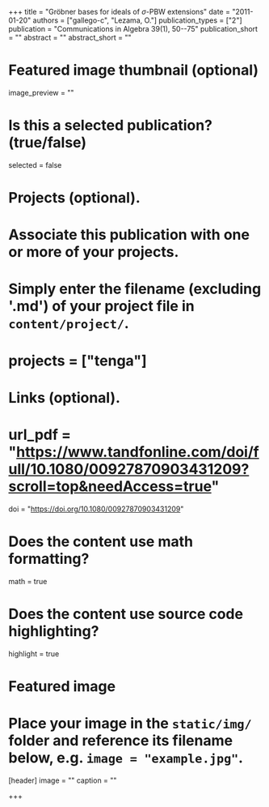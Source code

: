 +++
title = "Gröbner bases for ideals of $\sigma$-PBW extensions"
date = "2011-01-20"
authors = ["gallego-c", "Lezama, O."]
publication_types = ["2"]
publication = "Communications in Algebra 39(1), 50--75"
publication_short = ""
abstract = ""
abstract_short = ""

# Featured image thumbnail (optional)
image_preview = ""

# Is this a selected publication? (true/false)
selected = false

# Projects (optional).
#   Associate this publication with one or more of your projects.
#   Simply enter the filename (excluding '.md') of your project file in `content/project/`.
# projects = ["tenga"]

# Links (optional).
# url_pdf = "https://www.tandfonline.com/doi/full/10.1080/00927870903431209?scroll=top&needAccess=true"
doi = "https://doi.org/10.1080/00927870903431209"


# Does the content use math formatting?
math = true

# Does the content use source code highlighting?
highlight = true

# Featured image
# Place your image in the `static/img/` folder and reference its filename below, e.g. `image = "example.jpg"`.
[header]
image = ""
caption = ""

+++
